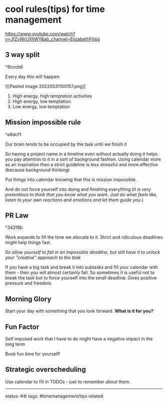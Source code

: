 # cool rules(tips) for time management
https://www.youtube.com/watch?v=JfZvWrUXhWY&ab_channel=ElizabethFilips

## 3 way split

^9cccb6

Every day this will happen:

![[Pasted image 20220531100157.png]]

1) High energy, high temptation activities
2) High energy, low temptation
3) Low energy, low temptation

## Mission impossible rule

^e6dcf1

Our brain tends to be occupied by the task until we finish it

So having a project name in a timeline even without actually doing it helps you pay attention to it in a sort of background fashion.
Using calendar more as an inspiration then a strict guideline is less stressful and more effective (because background thinking)

Put things into calendar knowing that this is mission impossible.

And do not force yourself into doing and finishing everything (*it is very pretentious to think that you know what you want. Just do what feels like, listen to your own reactions and emotions and let them guide you.*)

## PR Law

^342f8b

Work expands to fill the time we allocate to it.
Strict and ridiculous deadlines might help things fast.

*So allow yourself to fail in an impossible deadline, but still have it to unlock your "creative" approach to the task*

If you have a big task and break it into subtasks and fill your calendar with them - then you will almost certainly fail. 
So sometimes it is useful not to break the task but to force yourself into the small deadline. Gives positive pressure and freedom.

## Morning Glory
Start your day with something that you look forward.
**What is it for you?**

## Fun Factor
Self imposed work that I have to do might have a negative impact in the long term
  
Book fun time for yourself!

## Strategic overscheduling
Use calendar to fill in TODOs - just to remember about them.






---
status: #⚙️ 
tags: #timemanagement/tips 
related: 
